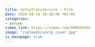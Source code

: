 ```yaml
---
title: UzVipTransService – Film
date: 2020-09-14 18:38:00 +05:00
categories:
- фильмы
vimeo_link: https://vimeo.com/406650444
image: "/uploads/uzvip_cover.jpg"
is_mainpage: true
---
```


